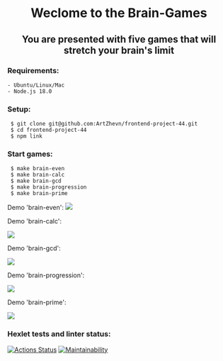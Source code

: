 <h1 align="center">Weclome to the Brain-Games</h1>
<h2 align="center">You are presented with five games that will stretch your brain's limit</h2>

### Requirements:

```
- Ubuntu/Linux/Mac
- Node.js 18.0
```

### Setup:

```
 $ git clone git@github.com:ArtZhevn/frontend-project-44.git
 $ cd frontend-project-44
 $ npm link
```

### Start games:

```
 $ make brain-even
 $ make brain-calc
 $ make brain-gcd
 $ make brain-progression
 $ make brain-prime
```

Demo 'brain-even':
<a href="https://asciinema.org/a/BTzqgtxUq1q8AliP0FpEdqdkM" target="_blank"><img src="https://asciinema.org/a/BTzqgtxUq1q8AliP0FpEdqdkM.svg" /></a>
<p>Demo 'brain-calc':</p>
<a href="https://asciinema.org/a/bXB3NNM7zR8A0EmkRd6beZR0f" target="_blank"><img src="https://asciinema.org/a/bXB3NNM7zR8A0EmkRd6beZR0f.svg" /></a>
<p>Demo 'brain-gcd':</p>
<a href="https://asciinema.org/a/P2sQ4WPJDyKJL47H1VqYqYaDo" target="_blank"><img src="https://asciinema.org/a/P2sQ4WPJDyKJL47H1VqYqYaDo.svg" /></a>
<p>Demo 'brain-progression':</p>
<a href="https://asciinema.org/a/yFzpHnPyTIHPuYZ8cEao9DuTm" target="_blank"><img src="https://asciinema.org/a/yFzpHnPyTIHPuYZ8cEao9DuTm.svg" /></a>
<p>Demo 'brain-prime':</p>
<a href="https://asciinema.org/a/6X3MgYRe7iFIriiMtkMRRfJdp" target="_blank"><img src="https://asciinema.org/a/6X3MgYRe7iFIriiMtkMRRfJdp.svg" /></a>

### Hexlet tests and linter status:
[![Actions Status](https://github.com/ArtZhevn/frontend-project-44/workflows/hexlet-check/badge.svg)](https://github.com/ArtZhevn/frontend-project-44/actions)
[![Maintainability](https://api.codeclimate.com/v1/badges/3bcef7a2813daf9bbaee/maintainability)](https://codeclimate.com/github/ArtZhevn/frontend-project-44/maintainability)
